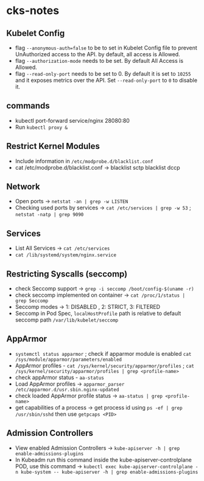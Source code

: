 # cks-notes

## Kubelet Config

- flag `--anonymous-auth=false` to be to set in Kubelet Config file to prevent UnAuthorized access to the API. by default, all access is Allowed.
- flag `--authorization-mode` needs to be set. By default All Access is Allowed.
- flag `--read-only-port` needs to be set to 0. By default it is set to `10255` and it exposes metrics over the API. Set `--read-only-port` to `0` to disable it.

## commands

- kubectl port-forward service/nginx 28080:80
- Run `kubectl proxy &` 


## Restrict Kernel Modules

- Include information in `/etc/modprobe.d/blacklist.conf`
- cat /etc/modprobe.d/blacklist.conf -> blacklist sctp 
                                        blacklist dccp
                                        
 ## Network
 
 - Open ports -> `netstat -an | grep -w LISTEN`
 - Checking used ports by services -> `cat /etc/services | grep -w 53` ; `netstat -natp | grep 9090`

## Services

- List All Services -> `cat /etc/services`
- `cat /lib/systemd/system/nginx.service`

## Restricting Syscalls (seccomp)

- check Seccomp support -> `grep -i seccomp /boot/config-$(uname -r)`
- check seccomp implemented on container -> `cat /proc/1/status | grep Seccomp`
- Seccomp modes -> 1: DISABLED , 2: STRICT, 3: FILTERED
- Seccomp in Pod Spec, `localHostProfile` path is relative to default seccomp path `/var/lib/kubelet/seccomp`

## AppArmor

- `systemctl status apparmor` ; check if apparmor module is enabled `cat /sys/module/apparmor/parameters/enabled`
- AppArmor profiles - `cat /sys/kernel/security/apparmor/profiles` ; `cat /sys/kernel/security/apparmor/profiles | grep <profile-name>`
- check appArmor status - `aa-status`
- Load AppArmor profiles -> `apparmor_parser /etc/apparmor.d/usr.sbin.nginx-updated`
- check loaded AppArmor profile status -> `aa-status | grep <profile-name>`
- get capabilities of a process -> get process id using `ps -ef | grep /usr/sbin/sshd` then use `getpcaps <PID>`


## Admission Controllers

- View enabled Admission Controllers -> `kube-apiserver -h | grep enable-admissions-plugins`
- In Kubeadm run this command inside the kube-apiserver-controlplane POD, use this command -> `kubectl exec kube-apiserver-controlplane -n kube-system -- kube-apiserver -h | grep enable-admissions-plugins`
